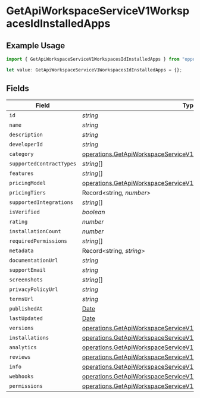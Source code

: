 # GetApiWorkspaceServiceV1WorkspacesIdInstalledApps

## Example Usage

```typescript
import { GetApiWorkspaceServiceV1WorkspacesIdInstalledApps } from "oppulence-backend-sdk/models/operations";

let value: GetApiWorkspaceServiceV1WorkspacesIdInstalledApps = {};
```

## Fields

| Field                                                                                                                                                    | Type                                                                                                                                                     | Required                                                                                                                                                 | Description                                                                                                                                              |
| -------------------------------------------------------------------------------------------------------------------------------------------------------- | -------------------------------------------------------------------------------------------------------------------------------------------------------- | -------------------------------------------------------------------------------------------------------------------------------------------------------- | -------------------------------------------------------------------------------------------------------------------------------------------------------- |
| `id`                                                                                                                                                     | *string*                                                                                                                                                 | :heavy_minus_sign:                                                                                                                                       | N/A                                                                                                                                                      |
| `name`                                                                                                                                                   | *string*                                                                                                                                                 | :heavy_minus_sign:                                                                                                                                       | N/A                                                                                                                                                      |
| `description`                                                                                                                                            | *string*                                                                                                                                                 | :heavy_minus_sign:                                                                                                                                       | N/A                                                                                                                                                      |
| `developerId`                                                                                                                                            | *string*                                                                                                                                                 | :heavy_minus_sign:                                                                                                                                       | N/A                                                                                                                                                      |
| `category`                                                                                                                                               | [operations.GetApiWorkspaceServiceV1WorkspacesIdCategory](../../models/operations/getapiworkspaceservicev1workspacesidcategory.md)                       | :heavy_minus_sign:                                                                                                                                       | N/A                                                                                                                                                      |
| `supportedContractTypes`                                                                                                                                 | *string*[]                                                                                                                                               | :heavy_minus_sign:                                                                                                                                       | N/A                                                                                                                                                      |
| `features`                                                                                                                                               | *string*[]                                                                                                                                               | :heavy_minus_sign:                                                                                                                                       | N/A                                                                                                                                                      |
| `pricingModel`                                                                                                                                           | [operations.GetApiWorkspaceServiceV1WorkspacesIdPricingModel](../../models/operations/getapiworkspaceservicev1workspacesidpricingmodel.md)               | :heavy_minus_sign:                                                                                                                                       | N/A                                                                                                                                                      |
| `pricingTiers`                                                                                                                                           | Record<string, *number*>                                                                                                                                 | :heavy_minus_sign:                                                                                                                                       | N/A                                                                                                                                                      |
| `supportedIntegrations`                                                                                                                                  | *string*[]                                                                                                                                               | :heavy_minus_sign:                                                                                                                                       | N/A                                                                                                                                                      |
| `isVerified`                                                                                                                                             | *boolean*                                                                                                                                                | :heavy_minus_sign:                                                                                                                                       | N/A                                                                                                                                                      |
| `rating`                                                                                                                                                 | *number*                                                                                                                                                 | :heavy_minus_sign:                                                                                                                                       | N/A                                                                                                                                                      |
| `installationCount`                                                                                                                                      | *number*                                                                                                                                                 | :heavy_minus_sign:                                                                                                                                       | N/A                                                                                                                                                      |
| `requiredPermissions`                                                                                                                                    | *string*[]                                                                                                                                               | :heavy_minus_sign:                                                                                                                                       | N/A                                                                                                                                                      |
| `metadata`                                                                                                                                               | Record<string, *string*>                                                                                                                                 | :heavy_minus_sign:                                                                                                                                       | N/A                                                                                                                                                      |
| `documentationUrl`                                                                                                                                       | *string*                                                                                                                                                 | :heavy_minus_sign:                                                                                                                                       | N/A                                                                                                                                                      |
| `supportEmail`                                                                                                                                           | *string*                                                                                                                                                 | :heavy_minus_sign:                                                                                                                                       | N/A                                                                                                                                                      |
| `screenshots`                                                                                                                                            | *string*[]                                                                                                                                               | :heavy_minus_sign:                                                                                                                                       | N/A                                                                                                                                                      |
| `privacyPolicyUrl`                                                                                                                                       | *string*                                                                                                                                                 | :heavy_minus_sign:                                                                                                                                       | N/A                                                                                                                                                      |
| `termsUrl`                                                                                                                                               | *string*                                                                                                                                                 | :heavy_minus_sign:                                                                                                                                       | N/A                                                                                                                                                      |
| `publishedAt`                                                                                                                                            | [Date](https://developer.mozilla.org/en-US/docs/Web/JavaScript/Reference/Global_Objects/Date)                                                            | :heavy_minus_sign:                                                                                                                                       | N/A                                                                                                                                                      |
| `lastUpdated`                                                                                                                                            | [Date](https://developer.mozilla.org/en-US/docs/Web/JavaScript/Reference/Global_Objects/Date)                                                            | :heavy_minus_sign:                                                                                                                                       | N/A                                                                                                                                                      |
| `versions`                                                                                                                                               | [operations.GetApiWorkspaceServiceV1WorkspacesIdWorkspacesVersions](../../models/operations/getapiworkspaceservicev1workspacesidworkspacesversions.md)[] | :heavy_minus_sign:                                                                                                                                       | N/A                                                                                                                                                      |
| `installations`                                                                                                                                          | [operations.GetApiWorkspaceServiceV1WorkspacesIdInstallations](../../models/operations/getapiworkspaceservicev1workspacesidinstallations.md)[]           | :heavy_minus_sign:                                                                                                                                       | N/A                                                                                                                                                      |
| `analytics`                                                                                                                                              | [operations.GetApiWorkspaceServiceV1WorkspacesIdAnalytics](../../models/operations/getapiworkspaceservicev1workspacesidanalytics.md)[]                   | :heavy_minus_sign:                                                                                                                                       | N/A                                                                                                                                                      |
| `reviews`                                                                                                                                                | [operations.GetApiWorkspaceServiceV1WorkspacesIdReviews](../../models/operations/getapiworkspaceservicev1workspacesidreviews.md)[]                       | :heavy_minus_sign:                                                                                                                                       | N/A                                                                                                                                                      |
| `info`                                                                                                                                                   | [operations.GetApiWorkspaceServiceV1WorkspacesIdInfo](../../models/operations/getapiworkspaceservicev1workspacesidinfo.md)                               | :heavy_minus_sign:                                                                                                                                       | N/A                                                                                                                                                      |
| `webhooks`                                                                                                                                               | [operations.GetApiWorkspaceServiceV1WorkspacesIdWebhooks](../../models/operations/getapiworkspaceservicev1workspacesidwebhooks.md)[]                     | :heavy_minus_sign:                                                                                                                                       | N/A                                                                                                                                                      |
| `permissions`                                                                                                                                            | [operations.GetApiWorkspaceServiceV1WorkspacesIdPermissions](../../models/operations/getapiworkspaceservicev1workspacesidpermissions.md)[]               | :heavy_minus_sign:                                                                                                                                       | N/A                                                                                                                                                      |